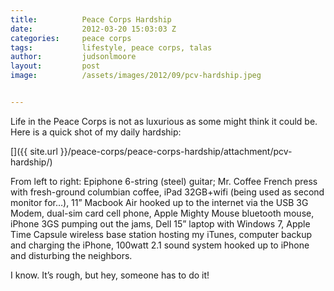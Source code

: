 ```yaml
---
title:			Peace Corps Hardship
date:			2012-03-20 15:03:03 Z
categories:		peace corps
tags:			lifestyle, peace corps, talas
author:			judsonlmoore
layout:			post
image:			/assets/images/2012/09/pcv-hardship.jpeg


---
```


Life in the Peace Corps is not as luxurious as some might think it could be. Here is a quick shot of my daily hardship:

[]({{ site.url }}/peace-corps/peace-corps-hardship/attachment/pcv-hardship/)

From left to right: Epiphone 6-string (steel) guitar; Mr. Coffee French press with fresh-ground columbian coffee, iPad 32GB+wifi (being used as second monitor for…), 11” Macbook Air hooked up to the internet via the USB 3G Modem, dual-sim card cell phone, Apple Mighty Mouse bluetooth mouse, iPhone 3GS pumping out the jams, Dell 15” laptop with Windows 7, Apple Time Capsule wireless base station hosting my iTunes, computer backup and charging the iPhone, 100watt 2.1 sound system hooked up to iPhone and disturbing the neighbors.

I know. It’s rough, but hey, someone has to do it!
